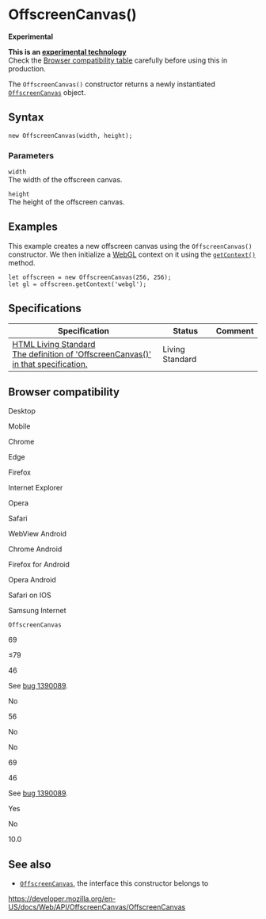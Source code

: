 # OffscreenCanvas()

**Experimental**

**This is an [experimental technology](https://developer.mozilla.org/en-US/docs/MDN/Guidelines/Conventions_definitions#experimental)**  
Check the [Browser compatibility table](#browser_compatibility) carefully before using this in production.

The `OffscreenCanvas()` constructor returns a newly instantiated [`OffscreenCanvas`](../offscreencanvas) object.

## Syntax

    new OffscreenCanvas(width, height);

### Parameters

`width`  
The width of the offscreen canvas.

`height`  
The height of the offscreen canvas.

## Examples

This example creates a new offscreen canvas using the `OffscreenCanvas()` constructor. We then initialize a [WebGL](../webgl_api) context on it using the [`getContext()`](getcontext) method.

    let offscreen = new OffscreenCanvas(256, 256);
    let gl = offscreen.getContext('webgl');

## Specifications

<table><thead><tr class="header"><th>Specification</th><th>Status</th><th>Comment</th></tr></thead><tbody><tr class="odd"><td><a href="https://html.spec.whatwg.org/multipage/#dom-offscreencanvas">HTML Living Standard<br />
<span class="small">The definition of 'OffscreenCanvas()' in that specification.</span></a></td><td><span class="spec-living">Living Standard</span></td><td></td></tr></tbody></table>

## Browser compatibility

Desktop

Mobile

Chrome

Edge

Firefox

Internet Explorer

Opera

Safari

WebView Android

Chrome Android

Firefox for Android

Opera Android

Safari on IOS

Samsung Internet

`OffscreenCanvas`

69

≤79

46

See [bug 1390089](https://bugzil.la/1390089).

No

56

No

No

69

46

See [bug 1390089](https://bugzil.la/1390089).

Yes

No

10.0

## See also

- [`OffscreenCanvas`](../offscreencanvas), the interface this constructor belongs to

<a href="https://developer.mozilla.org/en-US/docs/Web/API/OffscreenCanvas/OffscreenCanvas" class="_attribution-link">https://developer.mozilla.org/en-US/docs/Web/API/OffscreenCanvas/OffscreenCanvas</a>
